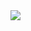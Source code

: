 <!-- <h1 align="center">Hi <img height=30 width=30 alt="GIF" src="https://raw.githubusercontent.com/MartinHeinz/MartinHeinz/master/wave.gif" />, I'm Pranav</h1>


![](https://visitor-badge.laobi.icu/badge?page_id=Pranav082001.Pranav082001)
 -->
<img src="https://github-readme-stats.vercel.app/api?username=Pranav082001&&show_icons=true&title_color=ffffff&icon_color=bb2acf&text_color=daf7dc&bg_color=151515">

<!-- [![Linkedin Badge](https://img.shields.io/badge/-Atharva_Ingle-blue?style=flat&logo=Linkedin&logoColor=white&link=https://www.linkedin.com/in/atharva-ingle-564430187/)]
